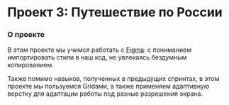 # Проект 3: Путешествие по России

### О проекте

В этом проекте мы учимся работать с [Figma](https://www.figma.com): с пониманием импортировать стили в наш код, не увлекаясь бездумным копированием.

Также помимо навыков, полученных в предыдущих спринтах, в этом проекте мы пользуемся Gridами, а также применяем адаптивную верстку для адаптации работы под разные разрешения экрана.
